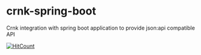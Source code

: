 # crnk-spring-boot
Crnk integration with spring boot application to provide json:api compatible API


[![HitCount](http://hits.dwyl.com/NageswaraRaoMaridu/crnk-spring-boot.svg)](http://hits.dwyl.com/NageswaraRaoMaridu/crnk-spring-boot)
